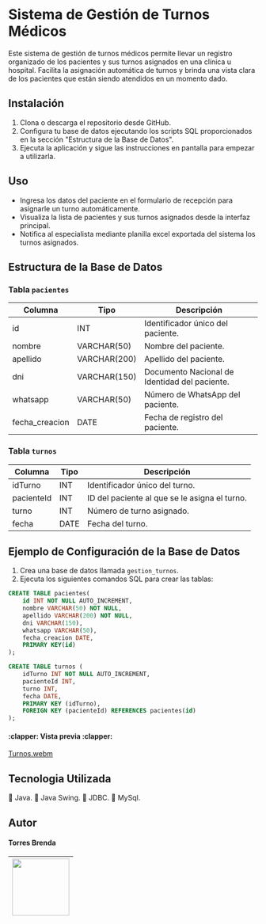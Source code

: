 # Sistema de Gestión de Turnos Médicos

Este sistema de gestión de turnos médicos permite llevar un registro organizado de los pacientes y sus turnos asignados en una clínica u hospital. Facilita la asignación automática de turnos y brinda una vista clara de los pacientes que están siendo atendidos en un momento dado.

## Instalación

1. Clona o descarga el repositorio desde GitHub.
2. Configura tu base de datos ejecutando los scripts SQL proporcionados en la sección "Estructura de la Base de Datos".
3. Ejecuta la aplicación y sigue las instrucciones en pantalla para empezar a utilizarla.

## Uso

- Ingresa los datos del paciente en el formulario de recepción para asignarle un turno automáticamente.
- Visualiza la lista de pacientes y sus turnos asignados desde la interfaz principal.
- Notifica al especialista mediante planilla excel exportada del sistema los turnos asignados.

## Estructura de la Base de Datos

### Tabla `pacientes`

| Columna       | Tipo       | Descripción                           |
|---------------|------------|---------------------------------------|
| id            | INT        | Identificador único del paciente.     |
| nombre        | VARCHAR(50)| Nombre del paciente.                  |
| apellido      | VARCHAR(200)| Apellido del paciente.                |
| dni           | VARCHAR(150)| Documento Nacional de Identidad del paciente. |
| whatsapp      | VARCHAR(50)| Número de WhatsApp del paciente.      |
| fecha_creacion| DATE       | Fecha de registro del paciente.       |

### Tabla `turnos`

| Columna       | Tipo       | Descripción                           |
|---------------|------------|---------------------------------------|
| idTurno       | INT        | Identificador único del turno.        |
| pacienteId    | INT        | ID del paciente al que se le asigna el turno. |
| turno         | INT        | Número de turno asignado.             |
| fecha         | DATE       | Fecha del turno.                      |

## Ejemplo de Configuración de la Base de Datos

1. Crea una base de datos llamada `gestion_turnos`.
2. Ejecuta los siguientes comandos SQL para crear las tablas:

```sql
CREATE TABLE pacientes(
    id INT NOT NULL AUTO_INCREMENT,
    nombre VARCHAR(50) NOT NULL,
    apellido VARCHAR(200) NOT NULL,
    dni VARCHAR(150),
    whatsapp VARCHAR(50),
    fecha_creacion DATE,
    PRIMARY KEY(id)
);

CREATE TABLE turnos (
    idTurno INT NOT NULL AUTO_INCREMENT,
    pacienteId INT,
    turno INT,
    fecha DATE,
    PRIMARY KEY (idTurno),
    FOREIGN KEY (pacienteId) REFERENCES pacientes(id)
);
```

  <h4>:clapper: Vista previa :clapper:</h4>

[Turnos.webm](https://github.com/Soledad1988/App-de-Turnos/assets/99606808/dc8ab479-c6f9-4ded-a0ee-150d77503297)

## Tecnologia Utilizada
🔔 Java.
🔔 Java Swing.
🔔 JDBC.
🔔 MySql.


## Autor
<h4>Torres Brenda</h4>

|<img src="https://github.com/Soledad1988/AppGym-JDBC-MySQL-Java/assets/99606808/7889234e-2ef2-4fba-96ad-5ed94b5e6b58" width=115>|
| :---: |
